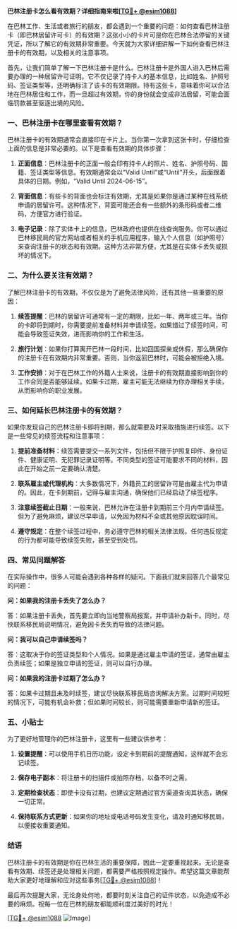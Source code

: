 **巴林注册卡怎么看有效期？详细指南来啦[[TG💪+ @esim1088](https://t.me/s/esim1088)]**

在巴林工作、生活或者旅行的朋友，都会遇到一个重要的问题：如何查看巴林注册卡（即巴林居留许可卡）的有效期？这张小小的卡片可是你在巴林合法停留的关键凭证，所以了解它的有效期非常重要。今天就为大家详细讲解一下如何查看巴林注册卡的有效期，以及相关的注意事项。

首先，让我们简单了解一下巴林注册卡是什么。巴林注册卡是外国人进入巴林后需要办理的一种居留许可证明。它不仅记录了持卡人的基本信息，比如姓名、护照号码、签证类型等，还明确标注了该卡的有效期限。持有这张卡，意味着你可以合法地在巴林居住和工作，而一旦超过有效期，你的身份就会变成非法居留，可能会面临罚款甚至驱逐出境的风险。

### **一、巴林注册卡在哪里查看有效期？**

巴林注册卡的有效期通常会直接印在卡片上。当你第一次拿到这张卡时，仔细检查上面的信息是非常必要的。以下是查看有效期的具体步骤：

1. **正面信息**：巴林注册卡的正面一般会印有持卡人的照片、姓名、护照号码、国籍、签证类型等信息。有效期通常会以“Valid Until”或“Until”开头，后面跟着具体的日期。例如，“Valid Until 2024-06-15”。

2. **背面信息**：有些卡的背面也会标注有效期，尤其是如果你是通过某种在线系统申请的居留许可。这种情况下，背面可能还会有一些额外的条形码或者二维码，方便官方进行验证。

3. **电子记录**：除了实体卡上的信息，巴林政府也提供在线查询服务。你可以通过巴林移民局的官方网站或者相关的手机应用程序，输入个人信息（如护照号）来查询注册卡的状态和有效期。这种方法非常方便，尤其是在实体卡丢失或损坏的情况下。

### **二、为什么要关注有效期？**

了解巴林注册卡的有效期，不仅仅是为了避免法律风险，还有其他一些重要的原因：

1. **续签提醒**：巴林的居留许可通常有一定的期限，比如一年、两年或三年。当你的卡即将到期时，你需要提前准备材料并申请续签。如果错过了续签时间，可能会导致签证失效，进而影响你的工作和生活。

2. **旅行计划**：如果你打算离开巴林一段时间，比如回国探亲或休假，那么确保你的注册卡在有效期内非常重要。否则，当你返回巴林时，可能会被拒绝入境。

3. **工作安排**：对于在巴林工作的外籍人士来说，注册卡的有效期直接影响到你的工作合同是否能够延续。如果卡过期，雇主可能无法继续为你办理相关手续，从而影响你的职业发展。

### **三、如何延长巴林注册卡的有效期？**

如果你发现自己的巴林注册卡即将到期，那么就需要及时采取措施进行续签。以下是一些常见的续签流程和注意事项：

1. **提前准备材料**：续签需要提交一系列文件，包括但不限于护照复印件、身份证件、健康证明、无犯罪记录证明等。不同类型的签证可能要求不同的材料，因此在开始之前一定要确认清楚。

2. **联系雇主或代理机构**：大多数情况下，外籍员工的居留许可是由雇主代为申请的。因此，在卡到期前，记得与雇主沟通，确保他们已经启动了续签程序。

3. **注意续签截止日期**：一般来说，巴林允许在注册卡到期前三个月内申请续签。但为了避免麻烦，建议尽早申请，以免因为材料不全或其他原因耽误时间。

4. **遵守规定**：在整个续签过程中，务必遵守巴林的相关法律法规。任何违反规定的行为都可能导致续签失败，甚至受到处罚。

### **四、常见问题解答**

在实际操作中，很多人可能会遇到各种各样的疑问。下面我们就来回答几个最常见的问题：

**问：如果我的注册卡丢失了怎么办？**

答：如果注册卡丢失，首先要立即向当地警察局报案，并申请补办新卡。同时，尽快联系移民局说明情况，避免因卡丢失而导致的法律问题。

**问：我可以自己申请续签吗？**

答：这取决于你的签证类型和个人情况。如果是通过雇主申请的签证，通常由雇主负责续签；如果是独立申请的签证，则可以自行办理。

**问：如果我的注册卡过期了怎么办？**

答：如果卡过期且未及时续签，建议尽快联系移民局咨询解决方案。过期时间较短的情况下，可能有机会补救；但如果时间较长，则可能需要重新申请新的签证。

### **五、小贴士**

为了更好地管理你的巴林注册卡，这里有一些建议供参考：

1. **设置提醒**：可以使用手机日历功能，设定卡到期前的提醒通知，这样就不会忘记续签。

2. **保存电子副本**：将注册卡的扫描件或拍照存档，以备不时之需。

3. **定期检查状态**：即使卡没有过期，也建议定期通过官方渠道查询其状态，确保一切正常。

4. **保持联系方式更新**：如果你的地址或电话号码发生变化，请及时通知移民局，以便接收重要通知。

### **结语**

巴林注册卡的有效期是你在巴林生活的重要保障，因此一定要重视起来。无论是查看有效期、续签还是处理相关问题，都需要严格按照规定操作。希望这篇文章能帮助大家更好地理解和应对这些事务[[TG💪+ @esim1088](https://t.me/s/esim1088)]！

最后再次提醒大家，无论身处何地，都要时刻关注自己的证件状态，以免造成不必要的麻烦。祝每一位在巴林的朋友都能顺利度过美好的时光！

[[TG💪+ @esim1088](https://t.me/s/esim1088) ![Image](https://i.postimg.cc/4NQfJmqS/Snipaste-2025-05-13-00-14-12.png)]